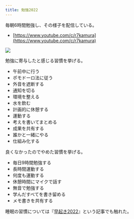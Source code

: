 ```yaml
---
title: 勉強2022
---
```

毎朝6時間勉強し、その様子を配信している。

*   [https://www.youtube.com/c/r7kamura](https://www.youtube.com/c/r7kamura)

![](https://lh6.googleusercontent.com/dA-2cnkqxxacdVeoy1Y02h4f0DpEyP4z7DvuJd-aH-8Fx2-fTYEd210svvUqitlz093OZWXetdgeGhRqZk56LD9sjbqYbFnhHbEhl_mXv5Kv6wCH8D2RGataBaCzQRzJvMMbtwgMvitJv9X1vbBArLY)

勉強に寄与したと感じる習慣を挙げる。

*   午前中に行う
*   ポモドーロ法に従う
*   外音を遮断する
*   通知を切る
*   環境を整える
*   水を飲む
*   計画的に休憩する
*   運動する
*   考えを書いてまとめる
*   成果を共有する
*   誰かと一緒にやる
*   仕組み化する

良くなかったのでやめた習慣を挙げる。

*   毎日9時間勉強する
*   長時間運動する
*   何度も運動する
*   休憩時間にマイクで話す
*   無音で勉強する
*   学んだすべてを書き留める
*   メモ書きを共有する

睡眠の習慣については『[早起き2022](https://r7kamura.com/articles/2022-06-21-good-morning-2022)』という記事でも触れた。
